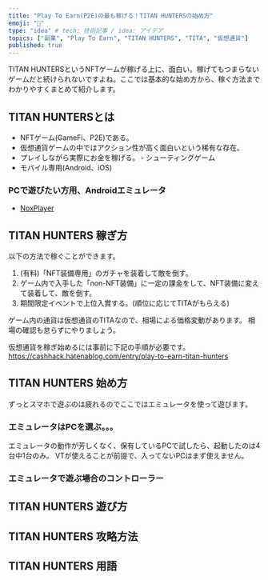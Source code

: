 ```yaml
---
title: "Play To Earn(P2E)の最も稼げる！TITAN HUNTERSの始め方"
emoji: "💎"
type: "idea" # tech: 技術記事 / idea: アイデア
topics: ["副業", "Play To Earn", "TITAN HUNTERS", "TITA", "仮想通貨"]
published: true
---
```


TITAN HUNTERSというNFTゲームが稼げる上に、面白い。稼げてもつまらないゲームだと続けられないですよね。ここでは基本的な始め方から、稼ぐ方法までわかりやすくまとめて紹介します。

## TITAN HUNTERSとは
- NFTゲーム(GameFi、P2E)である。
- 仮想通貨ゲームの中ではアクション性が高く面白いという稀有な存在。
- プレイしながら実際にお金を稼げる。
‐ シューティングゲーム
- モバイル専用(Android、iOS)

### PCで遊びたい方用、Androidエミュレータ
- [NoxPlayer](https://jp.bignox.com/)

## TITAN HUNTERS 稼ぎ方
以下の方法で稼ぐことができます。
1. (有料)「NFT装備専用」のガチャを装着して敵を倒す。
2. ゲーム内で入手した「non-NFT装備」に一定の課金をして、NFT装備に変えて装着して、敵を倒す。
3. 期間限定イベントで上位入賞する。(順位に応じてTITAがもらえる)

ゲーム内の通貨は仮想通貨のTITAなので、相場による価格変動があります。
相場の確認も怠らずにやりましょう。

仮想通貨を稼ぎ始めるには事前に下記の手順が必要です。
https://cashhack.hatenablog.com/entry/play-to-earn-titan-hunters

## TITAN HUNTERS 始め方
ずっとスマホで遊ぶのは疲れるのでここではエミュレータを使って遊びます。
### エミュレータはPCを選ぶ。。。
エミュレータの動作が芳しくなく、保有しているPCで試したら、起動したのは4台中1台のみ。
VTが使えることが前提で、入ってないPCはまず使えません。

### エミュレータで遊ぶ場合のコントローラー

## TITAN HUNTERS 遊び方

## TITAN HUNTERS 攻略方法

## TITAN HUNTERS 用語
